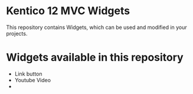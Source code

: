 # Kentico 12 MVC Widgets

This repository contains Widgets, which can be used and modified in your projects.

# Widgets available in this repository

- Link button
- Youtube Video
- 

 
